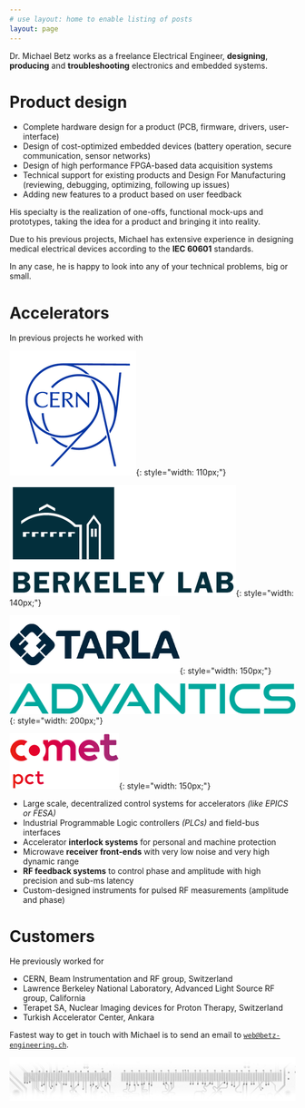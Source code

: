 ```yaml
---
# use layout: home to enable listing of posts
layout: page
---
```


Dr. Michael Betz works as a freelance Electrical Engineer, __designing__, __producing__ and __troubleshooting__ electronics and embedded systems.

# Product design

  * Complete hardware design for a product (PCB, firmware, drivers, user-interface)
  * Design of cost-optimized embedded devices (battery operation, secure communication, sensor networks)
  * Design of high performance FPGA-based data acquisition systems
  * Technical support for existing products and Design For Manufacturing (reviewing, debugging, optimizing, following up issues)
  * Adding new features to a product based on user feedback

His specialty is the realization of one-offs, functional mock-ups and prototypes, taking the idea for a product and bringing it into reality.

Due to his previous projects, Michael has extensive experience in designing medical electrical devices according to the __IEC 60601__ standards.

In any case, he is happy to look into any of your technical problems, big or small.


# Accelerators

In previous projects he worked with

![CERN logo](/pics/cern.png){: style="width: 110px;"}

![Berkeley labs logo](/pics/lbl.png){: style="width: 140px;"}

![Tarla logo](/pics/tarla.png){: style="width: 150px;"}

![Advantics logo](/pics/advantics.png){: style="width: 200px;"}

![Comet PCT logo](/pics/comet_logo.png){: style="width: 150px;"}


  * Large scale, decentralized control systems for accelerators _(like EPICS or FESA)_
  * Industrial Programmable Logic controllers _(PLCs)_ and field-bus interfaces
  * Accelerator __interlock systems__ for personal and machine protection
  * Microwave __receiver front-ends__ with very low noise and very high dynamic range
  * __RF feedback systems__ to control phase and amplitude with
    high precision and sub-ms latency
  * Custom-designed instruments for pulsed RF measurements (amplitude and phase)


# Customers


He previously worked for

  * CERN, Beam Instrumentation and RF group, Switzerland
  * Lawrence Berkeley National Laboratory, Advanced Light Source RF group, California
  * Terapet SA, Nuclear Imaging devices for Proton Therapy, Switzerland
  * Turkish Accelerator Center, Ankara





Fastest way to get in touch with Michael is to send an email to [`web@betz-engineering.ch`](mailto:web@betz-engineering.ch).

![Graphical divider](/pics/divider.png)

